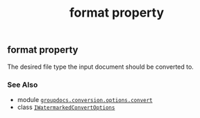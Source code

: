 ﻿---
title: format property
second_title: GroupDocs.Conversion for Python via .NET API References
description: 
type: docs
weight: 30
url: /python-net/groupdocs.conversion.options.convert/iwatermarkedconvertoptions/format/
is_root: false
---

## format property


The desired file type the input document should be converted to.

### See Also
* module [`groupdocs.conversion.options.convert`](../../)
* class [`IWatermarkedConvertOptions`](/conversion/python-net/groupdocs.conversion.options.convert/iwatermarkedconvertoptions)
